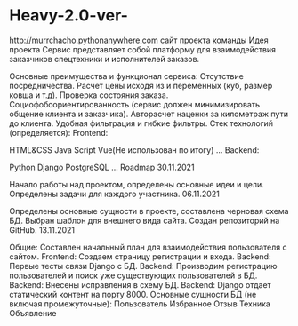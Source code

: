 # Heavy-2.0-ver-
http://murrchacho.pythonanywhere.com сайт проекта команды
Идея проекта
Сервис представляет собой платформу для взаимодействия заказчиков спецтехники и исполнителей заказов.

Основные преимущества и функционал сервиса:
Отсутствие посредничества.
Расчет цены исходя из и переменных (куб, размер ковша и т.д).
Проверка состояния заказа.
Социофобоориентированность (сервис должен минимизировать общение клиента и заказчика).
Авторасчет наценки за километраж пути до клиента.
Удобная фильтрация и гибкие фильтры.
Стек технологий (определяется):
Frontend:

HTML&CSS
Java Script
Vue(Не использован по итогу)
...
Backend:

Python
Django
PostgreSQL
...
Roadmap
30.11.2021

Начало работы над проектом, определены основные идеи и цели.
Определены задачи для каждого участника.
06.11.2021

Определены основные сущности в проекте, составлена черновая схема БД.
Выбран шаблон для внешнего вида сайта.
Создан репозиторий на GitHub.
13.11.2021

Общие: Составлен начальный план для взаимодействия пользователя с сайтом.
Frontend: Создаем страницу регистрации и входа.
Backend: Первые тесты связи Django с БД.
Backend: Производим регистрацию пользователей и поиск уже существующих пользователей в БД.
Backend: Внесены исправления в схему БД.
Backend: Django отдает статический контент на порту 8000.
Основные сущности БД (не включая промежуточные):
Пользователь
Избранное
Отзыв
Техника
Объявление
